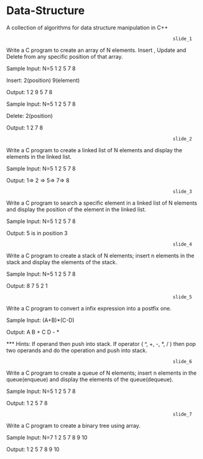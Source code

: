 # Data-Structure
A collection of algorithms for data structure manipulation in C++

                                                                 slide_1
Write a C program to create an array of N elements.
Insert , Update and Delete from any specific position of that array.

Sample Input:
N=5
1 2 5 7 8

Insert: 2(position)
        9(element)

Output: 1 2 9 5 7 8

Sample Input:
N=5
1 2 5 7 8

Delete: 2(position)

Output: 1 2 7 8

                                                                 slide_2
Write a C program to create a linked list of N elements and display the elements in the linked list.

Sample Input:
N=5
1 2 5 7 8

Output: 1=> 2 => 5=> 7=> 8

                                                                 slide_3
Write a C program to search a specific element in a linked list of N elements and display the position of the element in the linked list.

Sample Input:
N=5
1 2 5 7 8

Output: 5 is in position 3

                                                                 slide_4
Write a C program to create a stack of N elements; insert n elements in the stack and display the elements of the stack.

Sample Input:
N=5
1 2 5 7 8

Output: 8 7 5 2 1

                                                                 slide_5
Write a C program to convert a infix expression into a postfix one.

Sample Input:
(A+B)*(C-D)

Output: A B + C D - *

*** Hints:
 If operand then push into stack. 
 If operator ( ^, +, -, *, / ) then pop two operands and do the operation and push into stack. 

                                                                 slide_6
Write a C program to create a queue of N elements; insert n elements in the queue(enqueue) and display the elements of the queue(dequeue).

Sample Input:
N=5
1 2 5 7 8

Output: 1 2 5 7 8

                                                                 slide_7
Write a C program to create a binary tree using array.

Sample Input:
N=7
1 2 5 7 8 9 10

Output: 1
			 2 5 
		7 8 9 10

                                               
